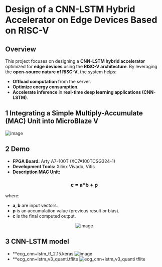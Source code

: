 # **Design of a CNN-LSTM Hybrid Accelerator on Edge Devices Based on RISC-V**

## **Overview**
This project focuses on designing a **CNN-LSTM hybrid accelerator** optimized for **edge devices** using the **RISC-V architecture**. By leveraging the **open-source nature of RISC-V**, the system helps:
- **Offload computation** from the server.
- **Optimize energy consumption**.
- **Accelerate inference** in **real-time deep learning applications (CNN-LSTM)**.

## 1 Integrating a Simple Multiply-Accumulate (MAC) Unit into MicroBlaze V 
![image](https://github.com/user-attachments/assets/c1691e26-5d3c-4568-8fee-087d25727425)

## 2 Demo 
- **FPGA Board:** Arty A7-100T (XC7A100TCSG324-1)
- **Development Tools:** Xilinx Vivado, Vitis
- **Description MAC Unit:**

<div align="center">


 ### **c = a*b + p**


</div>

where:
- **a, b** are input vectors.
- **p** is an accumulation value (previous result or bias).
- **c** is the final computed output.

<p align="center">
  <img src="https://github.com/user-attachments/assets/5789e8a6-2dac-4f60-a6fe-5b101b9c1565" alt="image">
 
</p>

## 3 CNN-LSTM model
- **ecg_cnn+lstm_tf_2.15.keras
![image](https://github.com/user-attachments/assets/69fe64cd-4040-46b5-9330-02a467d89224)
- **ecg_cnn+lstm_v3_quanti.tflite
  ![ecg_cnn+lstm_v3_quanti tflite](https://github.com/user-attachments/assets/e3068880-ec51-4593-a43e-ddcb5a150341)



